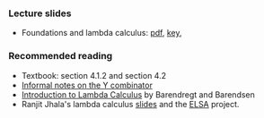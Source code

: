 ### Lecture slides

* Foundations and lambda calculus: [pdf](slides/lambda-calculus.pdf), [key](slides/lambda-calculus.key),

### Recommended reading

- Textbook: section 4.1.2 and section 4.2
- [Informal notes on the Y combinator](readings/fix.pdf)
- [Introduction to Lambda Calculus](readings/guevers.pdf) by Barendregt and Barendsen
- Ranjit Jhala's lambda calculus [slides](https://ucsd-cse130.github.io/web/lectures/01-lambda.html) and the
  [ELSA](https://github.com/ucsd-progsys/elsa) project.

